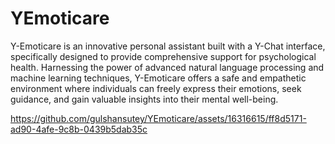# YEmoticare

Y-Emoticare is an innovative personal assistant built with a Y-Chat interface, specifically designed to provide comprehensive support for psychological health. Harnessing the power of advanced natural language processing and machine learning techniques, Y-Emoticare offers a safe and empathetic environment where individuals can freely express their emotions, seek guidance, and gain valuable insights into their mental well-being.

https://github.com/gulshansutey/YEmoticare/assets/16316615/ff8d5171-ad90-4afe-9c8b-0439b5dab35c

